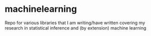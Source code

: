 # machinelearning
Repo for various libraries that I am writing/have written covering my research in statistical inference and (by extension) machine learning
